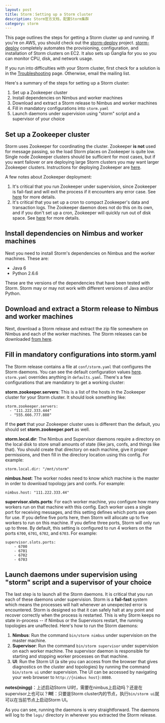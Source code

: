 ```yaml
---
layout: post
title: Storm：Setting up a Storm cluster
description: Storm官方文档，配置Storm集群
category: storm
---
```



This page outlines the steps for getting a Storm cluster up and running. If you're on AWS, you should check out the [storm-deploy][storm-deploy] project. [storm-deploy][storm-deploy] completely automates the provisioning, configuration, and installation of Storm clusters on EC2. It also sets up Ganglia for you so you can monitor CPU, disk, and network usage.

If you run into difficulties with your Storm cluster, first check for a solution is in the [Troubleshooting][Troubleshooting] page. Otherwise, email the mailing list.

Here's a summary of the steps for setting up a Storm cluster:

1. Set up a Zookeeper cluster
1. Install dependencies on Nimbus and worker machines
1. Download and extract a Storm release to Nimbus and worker machines
1. Fill in mandatory configurations into `storm.yaml`
1. Launch daemons under supervision using "storm" script and a supervisor of your choice

## Set up a Zookeeper cluster

Storm uses Zookeeper for coordinating the cluster. Zookeeper **is not** used for message passing, so the load Storm places on Zookeeper is quite low. Single node Zookeeper clusters should be sufficient for most cases, but if you want failover or are deploying large Storm clusters you may want larger Zookeeper clusters. Instructions for deploying Zookeeper are [here][zookeeper].

A few notes about Zookeeper deployment:

1. It's critical that you run Zookeeper under supervision, since Zookeeper is fail-fast and will exit the process if it encounters any error case. See [here][zookeeper supervision] for more details.
1. It's critical that you set up a cron to compact Zookeeper's data and transaction logs. The Zookeeper daemon does not do this on its own, and if you don't set up a cron, Zookeeper will quickly run out of disk space. See [here][zookeeper maintenance] for more details.

## Install dependencies on Nimbus and worker machines

Next you need to install Storm's dependencies on Nimbus and the worker machines. These are:

* Java 6
* Python 2.6.6

These are the versions of the dependencies that have been tested with Storm. Storm may or may not work with different versions of Java and/or Python.

## Download and extract a Storm release to Nimbus and worker machines

Next, download a Storm release and extract the zip file somewhere on Nimbus and each of the worker machines. The Storm releases can be downloaded [from here][download storm].

## Fill in mandatory configurations into storm.yaml

The Storm release contains a file at `conf/storm.yaml` that configures the Storm daemons. You can see the default configuration values [here][storm default config]. `storm.yaml` overrides anything in `defaults.yaml`. There's a few configurations that are mandatory to get a working cluster:

**storm.zookeeper.servers**: This is a list of the hosts in the Zookeeper cluster for your Storm cluster. It should look something like:

	storm.zookeeper.servers:
	  - "111.222.333.444"
	  - "555.666.777.888"
	  
If the **port** that your Zookeeper cluster uses is different than the default, you should set **storm.zookeeper.port** as well.

**storm.local.dir**: The Nimbus and Supervisor daemons require a directory on the local disk to store small amounts of state (like jars, confs, and things like that). You should create that directory on each machine, give it proper permissions, and then fill in the directory location using this config. For example:

	storm.local.dir: "/mnt/storm"

**nimbus.host**: The worker nodes need to know which machine is the master in order to download topology jars and confs. For example:

	nimbus.host: "111.222.333.44"

**supervisor.slots.ports**: For each worker machine, you configure how many workers run on that machine with this config. Each worker uses a single port for receiving messages, and this setting defines which ports are open for use. If you define five ports here, then Storm will allocate up to five workers to run on this machine. If you define three ports, Storm will only run up to three. By default, this setting is configured to run 4 workers on the ports `6700`, `6701`, `6702`, and `6703`. For example:

	supervisor.slots.ports:
		- 6700
		- 6701
		- 6702
		- 6703
	
## Launch daemons under supervision using "storm" script and a supervisor of your choice

The last step is to launch all the Storm daemons. It is critical that you run each of these daemons under supervision. Storm is a **fail-fast** system which means the processes will halt whenever an unexpected error is encountered. Storm is designed so that it can safely halt at any point and recover correctly when the process is restarted. This is why Storm keeps no state in-process -- if Nimbus or the Supervisors restart, the running topologies are unaffected. Here's how to run the Storm daemons:

1. **Nimbus**: Run the command `bin/storm nimbus` under supervision on the master machine.
2. **Supervisor**: Run the command `bin/storm supervisor` under supervision on each worker machine. The supervisor daemon is responsible for starting and stopping worker processes on that machine.
3. **UI**: Run the Storm UI (a site you can access from the browser that gives diagnostics on the cluster and topologies) by running the command `bin/storm ui` under supervision. The UI can be accessed by navigating your web browser to `http://{nimbus host}:8080`.

**notes(ningg)**：上述启动Storm UI时，需要在nimbus上启动吗？还是在supervisor上也可以？**RE**：只要是Storm cluster内的节点，执行`bin/storm ui`就可以在当前节点上启动Storm UI。

As you can see, running the daemons is very straightforward. The daemons will log to the `logs/` directory in wherever you extracted the Storm release.














[NingG]:    							http://ningg.github.com  "NingG"
[Setting up a storm cluster]:			http://storm.apache.org/documentation/Setting-up-a-Storm-cluster.html
[storm-deploy]:							https://github.com/nathanmarz/storm-deploy/wiki
[Troubleshooting]:						http://storm.apache.org/documentation/Troubleshooting.html
[zookeeper]:							http://zookeeper.apache.org/doc/r3.3.3/zookeeperAdmin.html
[zookeeper supervision]:				http://zookeeper.apache.org/doc/r3.3.3/zookeeperAdmin.html#sc_supervision
[zookeeper maintenance]:				http://zookeeper.apache.org/doc/r3.3.3/zookeeperAdmin.html#sc_maintenance
[download storm]:						http://storm.apache.org/downloads.html
[storm default config]:					https://github.com/apache/incubator-storm/blob/master/conf/defaults.yaml
